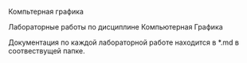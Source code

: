 Компьтерная графика

Лабораторные работы по дисциплине Компьютерная Графика

Документация по каждой лабораторной работе находится в *.md в соотвествущей папке.
